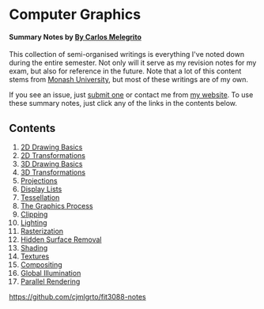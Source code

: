 # Computer Graphics
#### Summary Notes by [By Carlos Melegrito](http://mlgrto.com)

This collection of semi-organised writings is everything I've noted down during the entire semester. Not only will it serve as my revision notes for my exam, but also for reference in the future. Note that a lot of this content stems from [Monash University](http://www.monash.edu), but most of these writings are of my own.

If you see an issue, just [submit one](https://github.com/cjmlgrto/fit3088-notes/issues/new) or contact me from [my website](http://mlgrto.com/). To use these summary notes, just click any of the links in the contents below.

## Contents

1. [2D Drawing Basics](https://github.com/cjmlgrto/fit3088-notes/blob/master/notes/01-2D_drawing_basics.md)
2. [2D Transformations](https://github.com/cjmlgrto/fit3088-notes/blob/master/notes/02-2D_transformations.md)
3. [3D Drawing Basics](https://github.com/cjmlgrto/fit3088-notes/blob/master/notes/03-3D_drawing_basics.md)
4. [3D Transformations](https://github.com/cjmlgrto/fit3088-notes/blob/master/notes/04-3D_transformations.md)
5. [Projections](https://github.com/cjmlgrto/fit3088-notes/blob/master/notes/05-projections.md)
6. [Display Lists](https://github.com/cjmlgrto/fit3088-notes/blob/master/notes/06-display_lists.md)
7. [Tessellation](https://github.com/cjmlgrto/fit3088-notes/blob/master/notes/07-tessellation.md)
8. [The Graphics Process](https://github.com/cjmlgrto/fit3088-notes/blob/master/notes/08-graphics_process.md)
9. [Clipping](https://github.com/cjmlgrto/fit3088-notes/blob/master/notes/09-clipping.md)
10. [Lighting](https://github.com/cjmlgrto/fit3088-notes/blob/master/notes/10-lighting.md)
11. [Rasterization](https://github.com/cjmlgrto/fit3088-notes/blob/master/notes/11-rasterization.md)
12. [Hidden Surface Removal](https://github.com/cjmlgrto/fit3088-notes/blob/master/notes/12-hidden_surface_removal.md)
13. [Shading](https://github.com/cjmlgrto/fit3088-notes/blob/master/notes/13-shading.md)
14. [Textures](https://github.com/cjmlgrto/fit3088-notes/blob/master/notes/14-textures.md)
15. [Compositing](https://github.com/cjmlgrto/fit3088-notes/blob/master/notes/15-compositing.md)
16. [Global Illumination](https://github.com/cjmlgrto/fit3088-notes/blob/master/notes/16-global_illumination.md)
17. [Parallel Rendering](https://github.com/cjmlgrto/fit3088-notes/blob/master/notes/17-parallel_rendering.md)





https://github.com/cjmlgrto/fit3088-notes